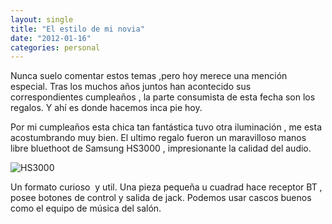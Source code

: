 ```yaml
---
layout: single
title: "El estilo de mi novia"
date: "2012-01-16"
categories: personal
---
```


Nunca suelo comentar estos temas ,pero hoy merece una mención especial. Tras los muchos años juntos han acontecido sus correspondientes cumpleaños , la parte consumista de esta fecha son los regalos. Y ahí es donde hacemos inca pie hoy.

Por mi cumpleaños esta chica tan fantástica tuvo otra iluminación , me esta acostumbrando muy bien. El ultimo regalo fueron un maravilloso manos libre bluethoot de Samsung HS3000 , impresionante la calidad del audio.

![](images/HS3000_Stereosound.jpg "HS3000")

Un formato curioso  y util. Una pieza pequeña u cuadrad hace receptor BT , posee botones de control y salida de jack. Podemos usar cascos buenos como el equipo de música del salón.
